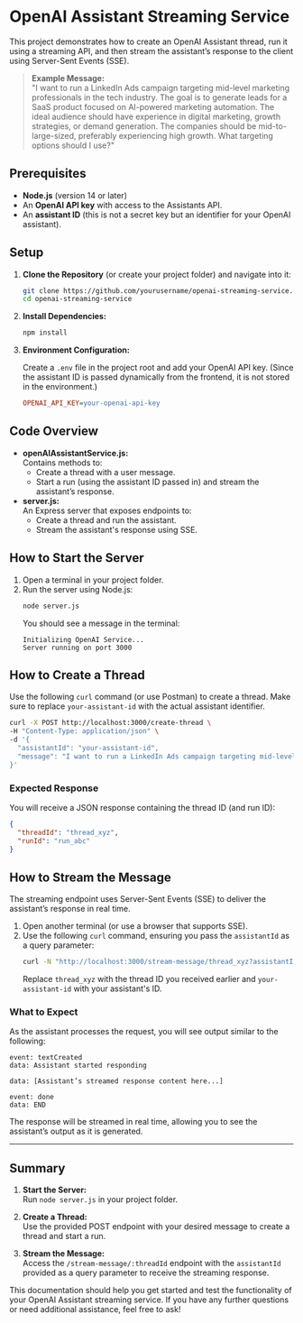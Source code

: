 # OpenAI Assistant Streaming Service

This project demonstrates how to create an OpenAI Assistant thread, run it using a streaming API, and then stream the assistant’s response to the client using Server-Sent Events (SSE).

> **Example Message:**  
> "I want to run a LinkedIn Ads campaign targeting mid-level marketing professionals in the tech industry. The goal is to generate leads for a SaaS product focused on AI-powered marketing automation. The ideal audience should have experience in digital marketing, growth strategies, or demand generation. The companies should be mid-to-large-sized, preferably experiencing high growth. What targeting options should I use?"

## Prerequisites

- **Node.js** (version 14 or later)
- An **OpenAI API key** with access to the Assistants API.
- An **assistant ID** (this is not a secret key but an identifier for your OpenAI assistant).

## Setup

1. **Clone the Repository** (or create your project folder) and navigate into it:

   ```sh
   git clone https://github.com/yourusername/openai-streaming-service.git
   cd openai-streaming-service
   ```

2. **Install Dependencies:**

   ```sh
   npm install
   ```

3. **Environment Configuration:**

   Create a `.env` file in the project root and add your OpenAI API key. (Since the assistant ID is passed dynamically from the frontend, it is not stored in the environment.)

   ```ini
   OPENAI_API_KEY=your-openai-api-key
   ```

## Code Overview

- **openAIAssistantService.js:**  
  Contains methods to:
  - Create a thread with a user message.
  - Start a run (using the assistant ID passed in) and stream the assistant’s response.
- **server.js:**  
  An Express server that exposes endpoints to:
  - Create a thread and run the assistant.
  - Stream the assistant's response using SSE.

## How to Start the Server

1. Open a terminal in your project folder.
2. Run the server using Node.js:
   ```sh
   node server.js
   ```
   You should see a message in the terminal:
   ```
   Initializing OpenAI Service...
   Server running on port 3000
   ```

## How to Create a Thread

Use the following `curl` command (or use Postman) to create a thread. Make sure to replace `your-assistant-id` with the actual assistant identifier.

```sh
curl -X POST http://localhost:3000/create-thread \
-H "Content-Type: application/json" \
-d '{
  "assistantId": "your-assistant-id",
  "message": "I want to run a LinkedIn Ads campaign targeting mid-level marketing professionals in the tech industry. The goal is to generate leads for a SaaS product focused on AI-powered marketing automation. The ideal audience should have experience in digital marketing, growth strategies, or demand generation. The companies should be mid-to-large-sized, preferably experiencing high growth. What targeting options should I use?"
}'
```

### Expected Response

You will receive a JSON response containing the thread ID (and run ID):

```json
{
  "threadId": "thread_xyz",
  "runId": "run_abc"
}
```

## How to Stream the Message

The streaming endpoint uses Server-Sent Events (SSE) to deliver the assistant’s response in real time.

1. Open another terminal (or use a browser that supports SSE).
2. Use the following `curl` command, ensuring you pass the `assistantId` as a query parameter:
   ```sh
   curl -N "http://localhost:3000/stream-message/thread_xyz?assistantId=your-assistant-id"
   ```
   Replace `thread_xyz` with the thread ID you received earlier and `your-assistant-id` with your assistant's ID.

### What to Expect

As the assistant processes the request, you will see output similar to the following:

```
event: textCreated
data: Assistant started responding

data: [Assistant’s streamed response content here...]

event: done
data: END
```

The response will be streamed in real time, allowing you to see the assistant’s output as it is generated.

---

## Summary

1. **Start the Server:**  
   Run `node server.js` in your project folder.

2. **Create a Thread:**  
   Use the provided POST endpoint with your desired message to create a thread and start a run.

3. **Stream the Message:**  
   Access the `/stream-message/:threadId` endpoint with the `assistantId` provided as a query parameter to receive the streaming response.

This documentation should help you get started and test the functionality of your OpenAI Assistant streaming service. If you have any further questions or need additional assistance, feel free to ask!
